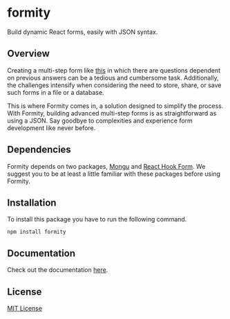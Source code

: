 # formity

Build dynamic React forms, easily with JSON syntax.

## Overview

Creating a multi-step form like [this](https://formity-example.vercel.app) in which there are questions dependent on previous answers can be a tedious and cumbersome task. Additionally, the challenges intensify when considering the need to store, share, or save such forms in a file or a database.

This is where Formity comes in, a solution designed to simplify the process. With Formity, building advanced multi-step forms is as straightforward as using a JSON. Say goodbye to complexities and experience form development like never before.

## Dependencies

Formity depends on two packages, [Mongu](https://mongu-docs.vercel.app) and [React Hook Form](https://www.react-hook-form.com). We suggest you to be at least a little familiar with these packages before using Formity.

## Installation

To install this package you have to run the following command.

```shell
npm install formity
```

## Documentation

Check out the documentation [here](https://formity-docs.vercel.app).

## License

[MIT License](https://opensource.org/license/mit)
